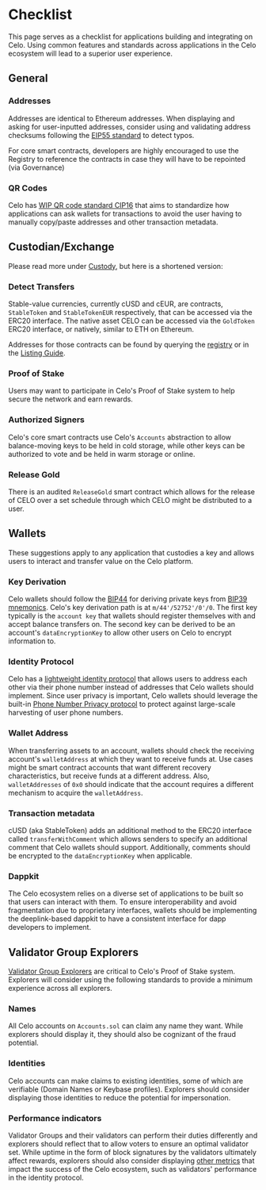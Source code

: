 # Checklist

This page serves as a checklist for applications building and integrating on Celo. Using common features and standards across applications in the Celo ecosystem will lead to a superior user experience.

## General

### Addresses

Addresses are identical to Ethereum addresses. When displaying and asking for user-inputted addresses, consider using and validating address checksums following the [EIP55 standard](https://github.com/ethereum/EIPs/blob/master/EIPS/eip-55.md) to detect typos.

For core smart contracts, developers are highly encouraged to use the Registry to reference the contracts in case they will have to be repointed (via Governance)

### QR Codes

Celo has [WIP QR code standard CIP16](https://github.com/celo-org/celo-proposals/pull/40) that aims to standardize how applications can ask wallets for transactions to avoid the user having to manually copy/paste addresses and other transaction metadata.


## Custodian/Exchange

Please read more under [Custody](./custody.md), but here is a shortened version:

### Detect Transfers
Stable-value currencies, currently cUSD and cEUR, are contracts, `StableToken` and `StableTokenEUR` respectively, that can be accessed via the ERC20 interface.  The native asset CELO can be accessed via the `GoldToken` ERC20 interface, or natively, similar to ETH on Ethereum.

Addresses for those contracts can be found by querying the [registry](../contractkit/contracts-wrappers-registry.md) or in the [Listing Guide](integrations/listings.md).

### Proof of Stake
Users may want to participate in Celo's Proof of Stake system to help secure the network and earn rewards.

### Authorized Signers
Celo's core smart contracts use Celo's `Accounts` abstraction to allow balance-moving keys to be held in cold storage, while other keys can be authorized to vote and be held in warm storage or online.

### Release Gold
There is an audited `ReleaseGold` smart contract which allows for the release of CELO over a set schedule through which CELO might be distributed to a user.

## Wallets
These suggestions apply to any application that custodies a key and allows users to interact and transfer value on the Celo platform.

### Key Derivation
Celo wallets should follow the [BIP44](https://github.com/bitcoin/bips/blob/master/bip-0044.mediawiki) for deriving private keys from [BIP39 mnemonics](https://github.com/bitcoin/bips/blob/master/bip-0039.mediawiki). Celo's key derivation path is at `m/44'/52752'/0'/0`. The first key typically is the `account key` that wallets should register themselves with and accept balance transfers on. The second key can be derived to be an account's `dataEncryptionKey` to allow other users on Celo to encrypt information to.

### Identity Protocol
Celo has a [lightweight identity protocol](/celo-codebase/protocol/identity) that allows users to address each other via their phone number instead of addresses that Celo wallets should implement. Since user privacy is important, Celo wallets should leverage the built-in [Phone Number Privacy protocol](/celo-codebase/protocol/identity/phone-number-privacy) to protect against large-scale harvesting of user phone numbers.

### Wallet Address
When transferring assets to an account, wallets should check the receiving account's `walletAddress` at which they want to receive funds at. Use cases might be smart contract accounts that want different recovery characteristics, but receive funds at a different address. Also, `walletAddresses` of `0x0` should indicate that the account requires a different mechanism to acquire the `walletAddress`.

### Transaction metadata
cUSD (aka StableToken) adds an additional method to the ERC20 interface called `transferWithComment` which allows senders to specify an additional comment that Celo wallets should support. Additionally, comments should be encrypted to the `dataEncryptionKey` when applicable.

### Dappkit
The Celo ecosystem relies on a diverse set of applications to be built so that users can interact with them. To ensure interoperability and avoid fragmentation due to proprietary interfaces, wallets should be implementing the deeplink-based dappkit to have a consistent interface for dapp developers to implement.

## Validator Group Explorers

[Validator Group Explorers](../../celo-holder-guide/voting-validators.md#validator-explorers) are critical to Celo's Proof of Stake system. Explorers will consider using the following standards to provide a minimum experience across all explorers.

### Names

All Celo accounts on `Accounts.sol` can claim any name they want. While explorers should display it, they should also be cognizant of the fraud potential.

### Identities

Celo accounts can make claims to existing identities, some of which are verifiable (Domain Names or Keybase profiles). Explorers should consider displaying those identities to reduce the potential for impersonation.

### Performance indicators

Validator Groups and their validators can perform their duties differently and explorers should reflect that to allow voters to ensure an optimal validator set. While uptime in the form of block signatures by the validators ultimately affect rewards, explorers should also consider displaying [other metrics](../../celo-holder-guide/voting-validators.md#choosing-a-validator-group) that impact the success of the Celo ecosystem, such as validators' performance in the identity protocol.
